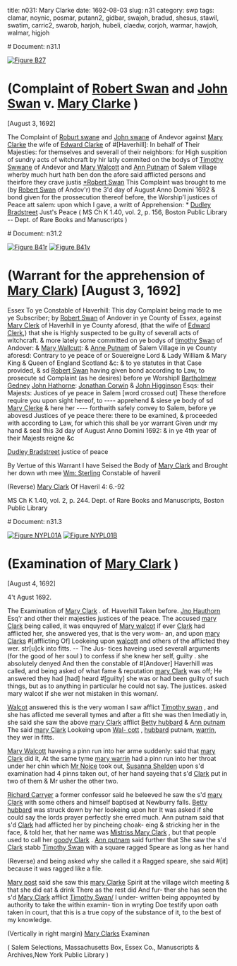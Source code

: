 title: n031: Mary Clarke
date: 1692-08-03
slug: n31
category: swp
tags: clamar, noynic, posmar, putann2, gidbar, swajoh, bradud, shesus, stawil, swatim, carric2, swarob, harjoh, hubeli, claedw, corjoh, warmar, hawjoh, walmar, higjoh


<div markdown class="doc" id="n31.1"># Document: n31.1

[![Figure B27](archives/BPL/gifs/B27.gif)](archives/BPL/LARGE/B27.jpg)

# (Complaint of [Robert Swan](/tag/swarob.html) and [John Swan](/tag/swajoh.html) v. [Mary Clarke](/tag/clamar.html) )

[August 3, 1692]

The Complaint of [Roburt swane](/tag/swarob.html) and [John swane](/tag/swajoh.html) of Andevor against  [Mary Clarke](/tag/clamar.html) the wife of [Edward Clarke](/tag/claedw.html) of #[Haverhill]: In behalf of  Their Majesties: for themselves and severall of their neighbors: for  High suspition of sundry acts of witchcraft by hir latly commited on  the bodys of [Timothy Swwane](/tag/swatim.html) of Andevor and [Mary Walcott](/tag/walmar.html) and  [Ann Putnam](/tag/putann2.html) of Salem village wherby much hurt hath ben don the  afore said afflicted persons and theirfore they crave justis
[*Robert Swan](/tag/swarob.html) This Complaint was brought to me (by [Robert Swan](/tag/swarob.html) of Andov'r)  the 3'd day of August Anno Domini 1692 & bond given for the  prossecution thereof before, the Worship'l justices of Peace att salem:  upon which I gave, a writt of Apprehension: * [Dudley Bradstreet](/tag/bradud.html) Just's Peace ( MS Ch K 1.40, vol. 2, p. 156, Boston Public Library -- Dept. of Rare Books and Manuscripts )</div><div markdown class="doc" id="n31.2"># Document: n31.2

[![Figure B41r](archives/BPL/gifs/B41A.gif)](archives/BPL/LARGE/B41A.jpg)
[![Figure B41v](archives/BPL/gifs/B41B.gif)](archives/BPL/LARGE/B41B.jpg)

# (Warrant for the apprehension of [Mary Clark](/tag/clamar.html)) [August 3, 1692]
Essex To ye Constable of Haverhill:
This day Complaint being made to me ye Subscriber; by [Robert Swan](/tag/swarob.html) of Andover in ye County of Essex, against [Mary Clerk](/tag/clamar.html) of Haverhill in ye County aforesd, (that the wife of [Edward Clerk](/tag/claedw.html),) that she is Highly suspected to be guilty of severall acts of witchcraft. & more lately some committed on ye bodys of [timothy Swan](/tag/swatim.html) of Andover: & [Mary Wallcutt](/tag/walmar.html): & [Anne Putnam](/tag/putann2.html) of Salem Village in ye County aforesd: Contrary to ye peace of or Souereigne Lord & Lady William & Mary King & Queen of England Scotland &c: & to ye statutes in that Case provided, & sd [Robert Swan](/tag/swarob.html) having given bond according to Law, to prosecute sd Complaint (as he desires) before ye Worshipll [Bartholmew Gedney](/tag/gidbar.html) [John Hathorne](/tag/harjoh.html): [Jonathan Corwin](/tag/corjoh.html) & [John Higginson](/tag/higjoh.html) Esqs: their Majests: Justices of ye peace in Salem [word crossed out] These therefore require you upon sight hereof, to ---- apprehend & siese ye body of sd [Mary Clerke](/tag/clamar.html) & here her ---- forthwith safely convey to Salem, before ye abovesd Justices of ye peace there: there to be examined, & proceeded with according to Law, for which this shall be yor warrant Given undr my hand & seal this 3d day of August Anno Domini 1692: & in ye 4th year of their Majests reigne &c

[Dudley Bradstreet](/tag/bradud.html) justice of peace

By Vertue of this Warrant I have Seised the Body of [Mary Clark](/tag/clamar.html) and Brought her down wth mee [Wm: Sterling](/tag/stawil.html) Constable of haveril

(Reverse) [Mary Clark](/tag/clamar.html) Of Haveril 4: 6.-92

MS Ch K 1.40, vol. 2, p. 244. Dept. of Rare Books and Manuscripts, Boston Public Library
</div><div markdown class="doc" id="n31.3"># Document: n31.3

[![Figure NYPL01A](archives/NYPL/SMALL/NYPL01A.jpg)](archives/NYPL/LARGE/NYPL01A.jpg)
[![Figure NYPL01B](archives/NYPL/SMALL/NYPL01B.jpg)](archives/NYPL/LARGE/NYPL01B.jpg)

# (Examination of [Mary Clark](/tag/clamar.html) )

[August 4, 1692]

4't Agust 1692. 

The Examination of [Mary Clark](/tag/clamar.html) . of. Haverhill Taken before. [Jno Hauthorn](/tag/hawjoh.html) Esq'r and other their majesties justices of the peace. The  accused [mary Clark](/tag/clamar.html) being called, it was enquyred of [Mary walcot](/tag/walmar.html) if  ever [Clark](/tag/clamar.html) had afflicted her, she answered yes, that is the very wom-  an, and upon [mary Clarks](/tag/clamar.html) #[afflicting Of] Lookeing upon [walcott](/tag/walmar.html)  and others of the afflicted they wer. str[u]ck into fitts. -- The Jus-  tices haveing used severall arguments (for the good of her soul ) to confess if she knew her self, guilty . she absolutely denyed And then  the constable of #[Andover] Haverhill was called, and being asked  of what fame & reputation [mary Clark](/tag/clamar.html) was off; He answered they  had [had] heard #[guilty] she was or had been guilty of such things,  but as to anything in particular he could not say. The justices. asked  mary walcot if she wer not mistaken in this woman/.

[Walcot](/tag/walmar.html) answered this is the very woman I saw afflict [Timothy swan](/tag/swatim.html) ,  and she has aflicted me severall tymes and after a fitt she was then  Imediatly in, she said she saw the above [mary Clark](/tag/clamar.html) afflict [Betty hubbard](/tag/hubeli.html) & [Ann putnam](/tag/putann2.html) The said [mary Clark](/tag/clamar.html) Lookeing upon [Wal- cott](/tag/walmar.html) , [hubbard](/tag/hubeli.html) putnam, [warrin](/tag/warmar.html), they wer in fitts.

[Mary Walcott](/tag/walmar.html) haveing a pinn run into her arme suddenly: said that  [mary Clark](/tag/clamar.html) did it, At the same tyme [mary warrin](/tag/warmar.html) had a pinn run  into her throat under her chin which [Mr Noice](/tag/noynic.html) took out, [Susanna Shelden](/tag/shesus.html) upon s'd examination had 4 pinns taken out, of her hand  sayeing that s'd [Clark](/tag/clamar.html) put in two of them & Mr usher the other two.

[Richard Carryer](/tag/carric2.html) a former confessor said he beleeved he saw the  s'd [mary Clark](/tag/clamar.html) with some others and himself baptised at Newburry  falls. [Betty hubbard](/tag/hubeli.html) was struck down by her lookeing upon her It  was asked if she could say the lords prayer perfectly she erred much.  Ann putnam said that s'd [Clark](/tag/clamar.html) had afflicted her by pincheing choak-  eing & stricking her in the face, & told her, that her name was  [Mistriss Mary Clark](/tag/clamar.html) , but that people used to call her [goody Clark](/tag/clamar.html) .  [Ann putnam](/tag/putann2.html) said further that She saw the s'd [Clark](/tag/clamar.html) stabb [Timothy Swan](/tag/swatim.html) with a square ragged Speare as long as her hand

(Reverse) and being asked why she called it a Ragged speare, she  said #[it] because it was ragged like a file.

[Mary post](/tag/posmar.html) said she saw this [mary Clarke](/tag/clamar.html) Spirit at the village witch  meeting & that she did eat & drink There as the rest did And fur-  ther she has seen the s'd [Mary Clark](/tag/clamar.html) afflict [Timothy Swan/](/tag/swatim.html) I under-  written being appoynted by authority to take the within examin-  tion in wryting Doe testify upon oath taken in court, that this is a  true copy of the substance of it, to the best of my knowledge.

(Vertically in right margin)  [Mary Clarks](/tag/clamar.html) Examinan

( Salem Selections, Massachusetts Box, Essex Co., Manuscripts & Archives,New York Public Library )
</div>